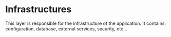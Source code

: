 # Infrastructures

This layer is responsible for the infrastructure of the application.
It contains: configuration, database, external services, security, etc...

